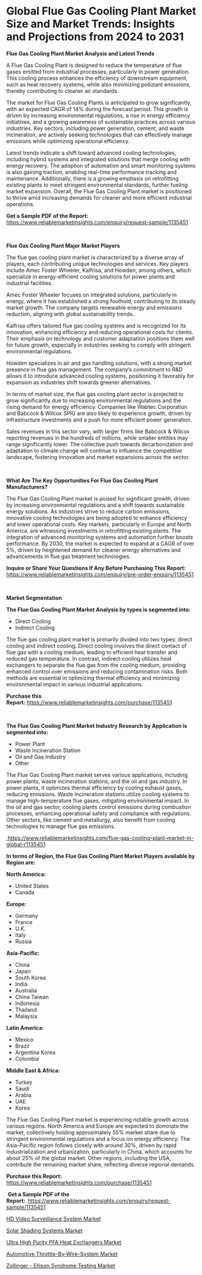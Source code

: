 <p><h1>Global Flue Gas Cooling Plant Market Size and Market Trends: Insights and Projections from 2024 to 2031</h1></p><p><strong>Flue Gas Cooling Plant Market Analysis and Latest Trends</strong></p>
<p><p>A Flue Gas Cooling Plant is designed to reduce the temperature of flue gases emitted from industrial processes, particularly in power generation. This cooling process enhances the efficiency of downstream equipment, such as heat recovery systems, while also minimizing pollutant emissions, thereby contributing to cleaner air standards. </p><p>The market for Flue Gas Cooling Plants is anticipated to grow significantly, with an expected CAGR of 14% during the forecast period. This growth is driven by increasing environmental regulations, a rise in energy efficiency initiatives, and a growing awareness of sustainable practices across various industries. Key sectors, including power generation, cement, and waste incineration, are actively seeking technologies that can effectively manage emissions while optimizing operational efficiency.</p><p>Latest trends indicate a shift toward advanced cooling technologies, including hybrid systems and integrated solutions that merge cooling with energy recovery. The adoption of automation and smart monitoring systems is also gaining traction, enabling real-time performance tracking and maintenance. Additionally, there is a growing emphasis on retrofitting existing plants to meet stringent environmental standards, further fueling market expansion. Overall, the Flue Gas Cooling Plant market is positioned to thrive amid increasing demands for cleaner and more efficient industrial operations.</p></p>
<p><strong>Get a Sample PDF of the Report:&nbsp;</strong> <a href="https://www.reliablemarketinsights.com/enquiry/request-sample/1135451?utm_campaign=1626&utm_medium=2&utm_source=Github&utm_content=ia&utm_term=13102024&utm_id=flue-gas-cooling-plant">https://www.reliablemarketinsights.com/enquiry/request-sample/1135451</a></p>
<p>&nbsp;</p>
<p><strong>Flue Gas Cooling Plant Major Market Players</strong></p>
<p><p>The flue gas cooling plant market is characterized by a diverse array of players, each contributing unique technologies and services. Key players include Amec Foster Wheeler, Kalfrisa, and Howden, among others, which specialize in energy-efficient cooling solutions for power plants and industrial facilities.</p><p>Amec Foster Wheeler focuses on integrated solutions, particularly in energy, where it has established a strong foothold, contributing to its steady market growth. The company targets renewable energy and emissions reduction, aligning with global sustainability trends.</p><p>Kalfrisa offers tailored flue gas cooling systems and is recognized for its innovation, enhancing efficiency and reducing operational costs for clients. Their emphasis on technology and customer adaptation positions them well for future growth, especially in industries seeking to comply with stringent environmental regulations.</p><p>Howden specializes in air and gas handling solutions, with a strong market presence in flue gas management. The company’s commitment to R&D allows it to introduce advanced cooling systems, positioning it favorably for expansion as industries shift towards greener alternatives.</p><p>In terms of market size, the flue gas cooling plant sector is projected to grow significantly due to increasing environmental regulations and the rising demand for energy efficiency. Companies like Wabtec Corporation and Babcock & Wilcox SPIG are also likely to experience growth, driven by infrastructure investments and a push for more efficient power generation.</p><p>Sales revenues in this sector vary, with larger firms like Babcock & Wilcox reporting revenues in the hundreds of millions, while smaller entities may range significantly lower. The collective push towards decarbonization and adaptation to climate change will continue to influence the competitive landscape, fostering innovation and market expansions across the sector.</p></p>
<p>&nbsp;</p>
<p><strong>What Are The Key Opportunities For Flue Gas Cooling Plant Manufacturers?</strong></p>
<p><p>The Flue Gas Cooling Plant market is poised for significant growth, driven by increasing environmental regulations and a shift towards sustainable energy solutions. As industries strive to reduce carbon emissions, innovative cooling technologies are being adopted to enhance efficiency and lower operational costs. Key markets, particularly in Europe and North America, are witnessing investments in retrofitting existing plants. The integration of advanced monitoring systems and automation further boosts performance. By 2030, the market is expected to expand at a CAGR of over 5%, driven by heightened demand for cleaner energy alternatives and advancements in flue gas treatment technologies.</p></p>
<p><strong>Inquire or Share Your Questions If Any Before Purchasing This Report:</strong> <a href="https://www.reliablemarketinsights.com/enquiry/pre-order-enquiry/1135451?utm_campaign=1626&utm_medium=2&utm_source=Github&utm_content=ia&utm_term=13102024&utm_id=flue-gas-cooling-plant">https://www.reliablemarketinsights.com/enquiry/pre-order-enquiry/1135451</a></p>
<p>&nbsp;</p>
<p><strong>Market Segmentation</strong></p>
<p><strong>The Flue Gas Cooling Plant Market Analysis by types is segmented into:</strong></p>
<p><ul><li>Direct Cooling</li><li>Indirect Cooling</li></ul></p>
<p><p>The flue gas cooling plant market is primarily divided into two types: direct cooling and indirect cooling. Direct cooling involves the direct contact of flue gas with a cooling medium, leading to efficient heat transfer and reduced gas temperature. In contrast, indirect cooling utilizes heat exchangers to separate the flue gas from the cooling medium, providing enhanced control over emissions and reducing contamination risks. Both methods are essential in optimizing thermal efficiency and minimizing environmental impact in various industrial applications.</p></p>
<p><strong>Purchase this Report:&nbsp;</strong><a href="https://www.reliablemarketinsights.com/purchase/1135451?utm_campaign=1626&utm_medium=2&utm_source=Github&utm_content=ia&utm_term=13102024&utm_id=flue-gas-cooling-plant">https://www.reliablemarketinsights.com/purchase/1135451</a></p>
<p>&nbsp;</p>
<p><strong>The Flue Gas Cooling Plant Market Industry Research by Application is segmented into:</strong></p>
<p><ul><li>Power Plant</li><li>Waste Incineration Station</li><li>Oil and Gas Industry</li><li>Other</li></ul></p>
<p><p>The Flue Gas Cooling Plant market serves various applications, including power plants, waste incineration stations, and the oil and gas industry. In power plants, it optimizes thermal efficiency by cooling exhaust gases, reducing emissions. Waste incineration stations utilize cooling systems to manage high-temperature flue gases, mitigating environmental impact. In the oil and gas sector, cooling plants control emissions during combustion processes, enhancing operational safety and compliance with regulations. Other sectors, like cement and metallurgy, also benefit from cooling technologies to manage flue gas emissions.</p></p>
<p><a href="https://www.reliablemarketinsights.com/flue-gas-cooling-plant-market-in-global-r1135451?utm_campaign=1626&utm_medium=2&utm_source=Github&utm_content=ia&utm_term=13102024&utm_id=flue-gas-cooling-plant">&nbsp;https://www.reliablemarketinsights.com/flue-gas-cooling-plant-market-in-global-r1135451</a></p>
<p><strong>In terms of Region, the Flue Gas Cooling Plant Market Players available by Region are:</strong></p>
<p>
    <p> <strong> North America: </strong>
        <ul>
            <li>United States</li>
            <li>Canada</li>
        </ul>
        </p> 
    <p> <strong> Europe: </strong>
        <ul>
            <li>Germany</li>
            <li>France</li>
            <li>U.K.</li>
            <li>Italy</li>
            <li>Russia</li>
        </ul>
        </p> 
    <p> <strong> Asia-Pacific: </strong>
        <ul>
            <li>China</li>
            <li>Japan</li>
            <li>South Korea</li>
            <li>India</li>
            <li>Australia</li>
            <li>China Taiwan</li>
            <li>Indonesia</li>
            <li>Thailand</li>
            <li>Malaysia</li>
        </ul>
        </p> 
    <p> <strong> Latin America: </strong>
        <ul>
            <li>Mexico</li>
            <li>Brazil</li>
            <li>Argentina Korea</li>
            <li>Colombia</li>
        </ul>
        </p> 
    <p> <strong> Middle East & Africa: </strong>
        <ul>
            <li>Turkey</li>
            <li>Saudi</li>
            <li>Arabia</li>
            <li>UAE</li>
            <li>Korea</li>
        </ul>
    </p>
    </p>
<p><p>The Flue Gas Cooling Plant market is experiencing notable growth across various regions. North America and Europe are expected to dominate the market, collectively holding approximately 55% market share due to stringent environmental regulations and a focus on energy efficiency. The Asia-Pacific region follows closely with around 30%, driven by rapid industrialization and urbanization, particularly in China, which accounts for about 25% of the global market. Other regions, including the USA, contribute the remaining market share, reflecting diverse regional demands.</p></p>
<p><strong>Purchase this Report: </strong><a href="https://www.reliablemarketinsights.com/purchase/1135451?utm_campaign=1626&utm_medium=2&utm_source=Github&utm_content=ia&utm_term=13102024&utm_id=flue-gas-cooling-plant">https://www.reliablemarketinsights.com/purchase/1135451</a></p>
<p>&nbsp;<strong>Get a Sample PDF of the Report:&nbsp;&nbsp;</strong><a href="https://www.reliablemarketinsights.com/enquiry/request-sample/1135451?utm_campaign=1626&utm_medium=2&utm_source=Github&utm_content=ia&utm_term=13102024&utm_id=flue-gas-cooling-plant">https://www.reliablemarketinsights.com/enquiry/request-sample/1135451</a></p>
<p><strong></strong></p>
<p><p><a href="https://www.linkedin.com/pulse/future-hd-video-surveillance-system-market-global-forecast-jsxpe?utm_campaign=1626&utm_medium=2&utm_source=Github&utm_content=ia&utm_term=13102024&utm_id=flue-gas-cooling-plant">HD Video Surveillance System Market</a></p><p><a href="https://issuu.com/reportprime-2/docs/solar-shading-systems-market-size-2_ec8e2def126978?utm_campaign=1626&utm_medium=2&utm_source=Github&utm_content=ia&utm_term=13102024&utm_id=flue-gas-cooling-plant">Solar Shading Systems Market</a></p><p><a href="https://github.com/JakirUddin651/Market-Research-Report-List-1/blob/main/ultra-high-purity-pfa-heat-exchangers-market.md?utm_campaign=1626&utm_medium=2&utm_source=Github&utm_content=ia&utm_term=13102024&utm_id=flue-gas-cooling-plant">Ultra High Purity PFA Heat Exchangers Market</a></p><p><a href="https://www.linkedin.com/pulse/global-automotive-throttle-by-wire-system-market-share-growth-o5wie?utm_campaign=1626&utm_medium=2&utm_source=Github&utm_content=ia&utm_term=13102024&utm_id=flue-gas-cooling-plant">Automotive Throttle-By-Wire-System Market</a></p><p><a href="https://www.linkedin.com/pulse/market-forecast-global-zollinger-ellison-syndrome-testing-uwhde?utm_campaign=1626&utm_medium=2&utm_source=Github&utm_content=ia&utm_term=13102024&utm_id=flue-gas-cooling-plant">Zollinger - Ellison Syndrome Testing Market</a></p></p>